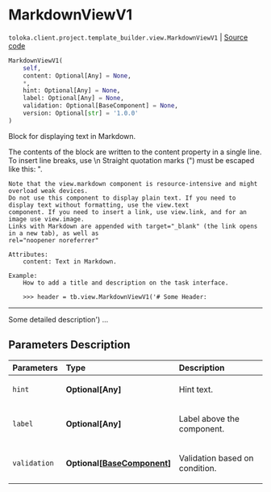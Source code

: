 # MarkdownViewV1
`toloka.client.project.template_builder.view.MarkdownViewV1` | [Source code](https://github.com/Toloka/toloka-kit/blob/v1.1.4/src/client/project/template_builder/view.py#L359)

```python
MarkdownViewV1(
    self,
    content: Optional[Any] = None,
    *,
    hint: Optional[Any] = None,
    label: Optional[Any] = None,
    validation: Optional[BaseComponent] = None,
    version: Optional[str] = '1.0.0'
)
```

Block for displaying text in Markdown.


The contents of the block are written to the content property in a single line. To insert line breaks, use \n
    Straight quotation marks (") must be escaped like this: \".

    Note that the view.markdown component is resource-intensive and might overload weak devices.
    Do not use this component to display plain text. If you need to display text without formatting, use the view.text
    component. If you need to insert a link, use view.link, and for an image use view.image.
    Links with Markdown are appended with target="_blank" (the link opens in a new tab), as well as
    rel="noopener noreferrer"

    Attributes:
        content: Text in Markdown.

    Example:
        How to add a title and description on the task interface.

        >>> header = tb.view.MarkdownViewV1('# Some Header:
---
Some detailed description')
        ...

## Parameters Description

| Parameters | Type | Description |
| :----------| :----| :-----------|
`hint`|**Optional\[Any\]**|<p>Hint text.</p>
`label`|**Optional\[Any\]**|<p>Label above the component.</p>
`validation`|**Optional\[[BaseComponent](toloka.client.project.template_builder.base.BaseComponent.md)\]**|<p>Validation based on condition.</p>
